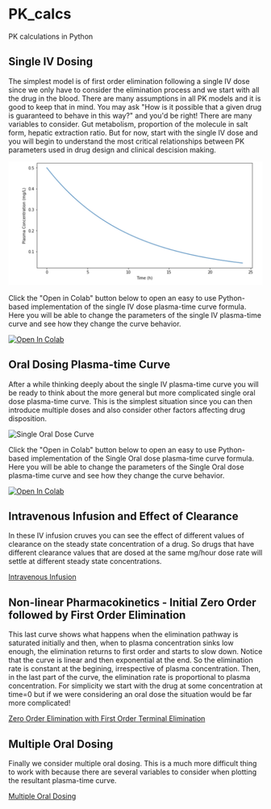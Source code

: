 # PK_calcs
PK calculations in Python


## Single IV Dosing
The simplest model is of first order elimination following a single IV dose since we only have to consider the elimination process and we start with all the drug in the blood. There are many assumptions in all PK models and it is good to keep that in mind. You may ask "How is it possible that a given drug is guaranteed to behave in this way?" and you'd be right! There are many variables to consider. Gut metabolism, proportion of the molecule in salt form, hepatic extraction ratio. But for now, start with the single IV dose and you will begin to understand the most critical relationships between PK parameters used in drug design and clinical descision making.

![Single IV Dose Curve](docs/assets/img/SingleIV_curve.png)

Click the "Open in Colab" button below to open an easy to use Python-based implementation of the single IV dose plasma-time curve formula. Here you will be able to change the parameters of the single IV plasma-time curve and see how they change the curve behavior.

[![Open In Colab](https://colab.research.google.com/assets/colab-badge.svg)](https://colab.research.google.com/github/sladem-tox/PK_calcs/blob/main/PlasmaTime_SingleIV.ipynb)


## Oral Dosing Plasma-time Curve
After a while thinking deeply about the single IV plasma-time curve you will be ready to think about the more general but more complicated single oral dose plasma-time curve. This is the simplest situation since you can then introduce multiple doses and also consider other factors affecting drug disposition.

![Single Oral Dose Curve](doce/assets/img/SingleOralDose.png)

Click the "Open in Colab" button below to open an easy to use Python-based implementation of the Single Oral dose plasma-time curve formula. Here you will be able to change the parameters of the Single Oral dose plasma-time curve and see how they change the curve behavior.

[![Open In Colab](https://colab.research.google.com/assets/colab-badge.svg)]([SingleOralDose.ipynb](https://colab.research.google.com/github/sladem-tox/PK_calcs/blob/main/SingleOralDose.ipynb))


## Intravenous Infusion and Effect of Clearance
In these IV infusion cruves you can see the effect of different values of clearance on the steady state concentration of a drug. So drugs that have different clearance values that are dosed at the same mg/hour dose rate will settle at different steady state concentrations.

[Intravenous Infusion](Infusion_curves.ipynb)

## Non-linear Pharmacokinetics - Initial Zero Order followed by First Order Elimination
This last curve shows what happens when the elimination pathway is saturated initially and then, when to plasma concentration sinks low enough, the elimination returns to first order and starts to slow down. Notice that the curve is linear and then exponential at the end. So the elimination rate is constant at the begining, irrespective of plasma concentration. Then, in the last part of the curve, the elimination rate is proportional to plasma concentration. For simplicity we start with the drug at some concentration at time=0 but if we were considering an oral dose the situation would be far more complicated!


[Zero Order Elimination with First Order Terminal Elimination](Zero_OrderElimination_then_1st.ipynb)

## Multiple Oral Dosing
Finally we consider multiple oral dosing. This is a much more difficult thing to work with because there are several variables to consider when plotting the resultant plasma-time curve.

[Multiple Oral Dosing](MultipleOralDose.ipynb)
